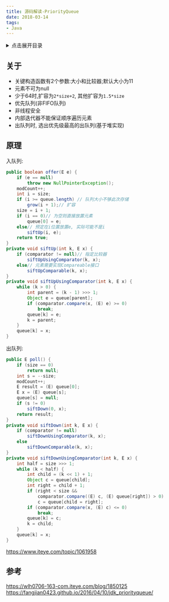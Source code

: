 ```yaml
---
title: 源码解读-PriorityQueue
date: 2018-03-14
tags:
- Java
---
```

<details>
<summary>点击展开目录</summary>
<!-- TOC -->

- [关于](#关于)
- [原理](#原理)
- [参考](#参考)

<!-- /TOC -->
</details>

## 关于

* 关键构造函数有2个参数:大小和比较器;默认大小为11
* 元素不可为null
* 少于64时,扩容为`2*size+2`, 其他扩容为`1.5*size`
* 优先队列(非FIFO队列)
* 非线程安全
* 内部迭代器不能保证顺序遍历元素
* 出队列时, 选出优先级最高的出队列(基于堆实现)

## 原理
入队列:
```Java
public boolean offer(E e) {
    if (e == null)
        throw new NullPointerException();
    modCount++;
    int i = size;
    if (i >= queue.length) // 队列大小不够此次存储
        grow(i + 1);// 扩容
    size = i + 1;
    if (i == 0)// 为空则直接放置元素
        queue[0] = e;
    else// 预定在i位置放置e, 实际可能不是i
        siftUp(i, e);
    return true;
}
private void siftUp(int k, E x) {
    if (comparator != null)// 指定比较器
        siftUpUsingComparator(k, x);
    else// 元素需要实现Compareable接口
        siftUpComparable(k, x);
}
private void siftUpUsingComparator(int k, E x) {
    while (k > 0) {
        int parent = (k - 1) >>> 1;
        Object e = queue[parent];
        if (comparator.compare(x, (E) e) >= 0)
            break;
        queue[k] = e;
        k = parent;
    }
    queue[k] = x;
}
```
出队列:
```Java
public E poll() {
    if (size == 0)
        return null;
    int s = --size;
    modCount++;
    E result = (E) queue[0];
    E x = (E) queue[s];
    queue[s] = null;
    if (s != 0)
        siftDown(0, x);
    return result;
}
private void siftDown(int k, E x) {
    if (comparator != null)
        siftDownUsingComparator(k, x);
    else
        siftDownComparable(k, x);
}
private void siftDownUsingComparator(int k, E x) {
    int half = size >>> 1;
    while (k < half) {
        int child = (k << 1) + 1;
        Object c = queue[child];
        int right = child + 1;
        if (right < size &&
            comparator.compare((E) c, (E) queue[right]) > 0)
            c = queue[child = right];
        if (comparator.compare(x, (E) c) <= 0)
            break;
        queue[k] = c;
        k = child;
    }
    queue[k] = x;
}
```


https://www.iteye.com/topic/1061958

## 参考

https://wlh0706-163-com.iteye.com/blog/1850125
https://fangjian0423.github.io/2016/04/10/jdk_priorityqueue/
